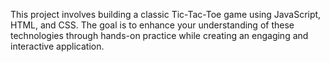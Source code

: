 <p>This project involves building a classic Tic-Tac-Toe game using JavaScript, HTML, and CSS. The goal is to enhance your understanding of these technologies through hands-on practice while creating an engaging and interactive application.</p>
